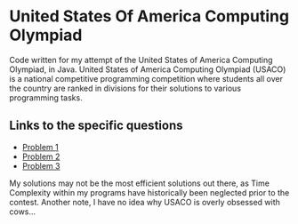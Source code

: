 # United States Of America Computing Olympiad
Code written for my attempt of the United States of America Computing Olympiad, in Java. United States of America Computing Olympiad (USACO) is a national competitive programming competition where students all over the country are ranked in divisions for their solutions to various programming tasks. 

## Links to the specific questions
- [Problem 1](http://usaco.org/index.php?page=viewproblem2&cpid=1086)
- [Problem 2](http://usaco.org/index.php?page=viewproblem2&cpid=1087)
- [Problem 3](http://usaco.org/index.php?page=viewproblem2&cpid=1088)

My solutions may not be the most efficient solutions out there, as Time Complexity within my programs have historically been neglected prior to the contest. Another note, I have no idea why USACO is overly obsessed with cows...
